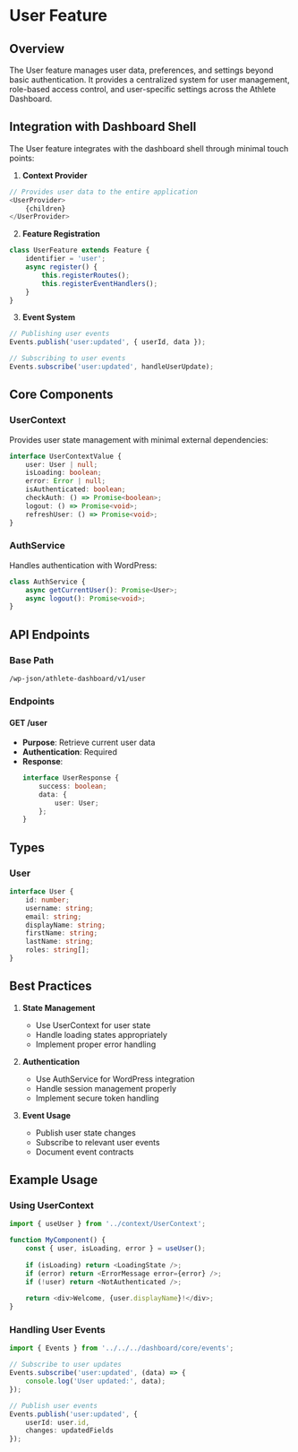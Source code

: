 # User Feature

## Overview
The User feature manages user data, preferences, and settings beyond basic authentication. It provides a centralized system for user management, role-based access control, and user-specific settings across the Athlete Dashboard.

## Integration with Dashboard Shell

The User feature integrates with the dashboard shell through minimal touch points:

1. **Context Provider**
```typescript
// Provides user data to the entire application
<UserProvider>
    {children}
</UserProvider>
```

2. **Feature Registration**
```typescript
class UserFeature extends Feature {
    identifier = 'user';
    async register() {
        this.registerRoutes();
        this.registerEventHandlers();
    }
}
```

3. **Event System**
```typescript
// Publishing user events
Events.publish('user:updated', { userId, data });

// Subscribing to user events
Events.subscribe('user:updated', handleUserUpdate);
```

## Core Components

### UserContext
Provides user state management with minimal external dependencies:
```typescript
interface UserContextValue {
    user: User | null;
    isLoading: boolean;
    error: Error | null;
    isAuthenticated: boolean;
    checkAuth: () => Promise<boolean>;
    logout: () => Promise<void>;
    refreshUser: () => Promise<void>;
}
```

### AuthService
Handles authentication with WordPress:
```typescript
class AuthService {
    async getCurrentUser(): Promise<User>;
    async logout(): Promise<void>;
}
```

## API Endpoints

### Base Path
```
/wp-json/athlete-dashboard/v1/user
```

### Endpoints

#### GET /user
- **Purpose**: Retrieve current user data
- **Authentication**: Required
- **Response**:
  ```typescript
  interface UserResponse {
      success: boolean;
      data: {
          user: User;
      };
  }
  ```

## Types

### User
```typescript
interface User {
    id: number;
    username: string;
    email: string;
    displayName: string;
    firstName: string;
    lastName: string;
    roles: string[];
}
```

## Best Practices

1. **State Management**
   - Use UserContext for user state
   - Handle loading states appropriately
   - Implement proper error handling

2. **Authentication**
   - Use AuthService for WordPress integration
   - Handle session management properly
   - Implement secure token handling

3. **Event Usage**
   - Publish user state changes
   - Subscribe to relevant user events
   - Document event contracts

## Example Usage

### Using UserContext
```typescript
import { useUser } from '../context/UserContext';

function MyComponent() {
    const { user, isLoading, error } = useUser();
    
    if (isLoading) return <LoadingState />;
    if (error) return <ErrorMessage error={error} />;
    if (!user) return <NotAuthenticated />;
    
    return <div>Welcome, {user.displayName}!</div>;
}
```

### Handling User Events
```typescript
import { Events } from '../../../dashboard/core/events';

// Subscribe to user updates
Events.subscribe('user:updated', (data) => {
    console.log('User updated:', data);
});

// Publish user events
Events.publish('user:updated', {
    userId: user.id,
    changes: updatedFields
});
``` 